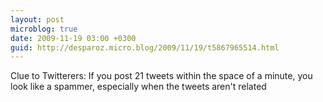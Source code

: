 ```yaml
---
layout: post
microblog: true
date: 2009-11-19 03:00 +0300
guid: http://desparoz.micro.blog/2009/11/19/t5867965514.html
---
```

Clue to Twitterers: If you post 21 tweets within the space of a minute, you look like a spammer, especially when the tweets aren't related
